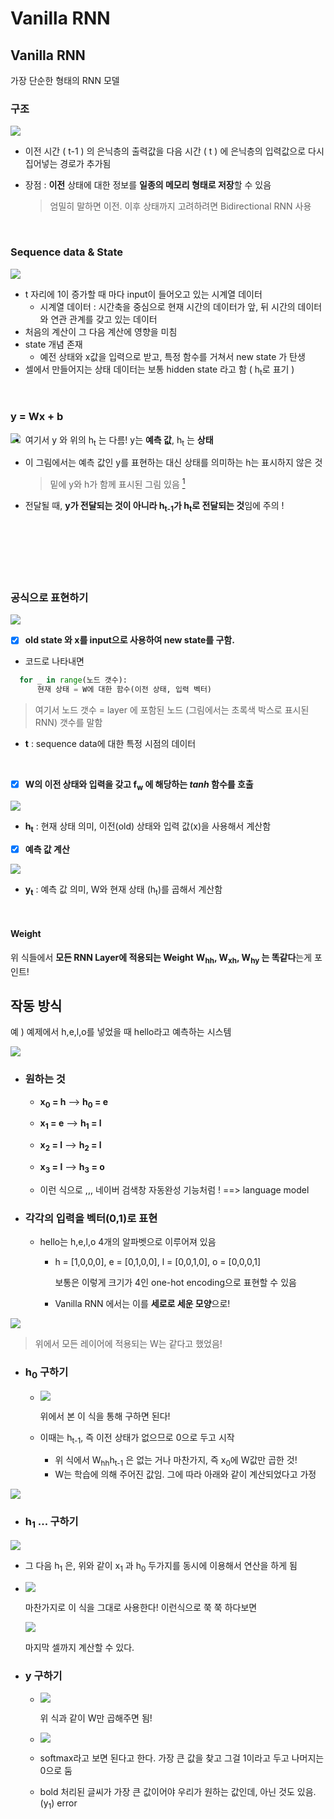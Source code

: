# Vanilla RNN

## Vanilla RNN

가장 단순한 형태의 RNN 모델

### 구조

![](./img/vanilla/4.png)

* 이전 시간 ( t-1 ) 의 은닉층의 출력값을 다음 시간 ( t ) 에 은닉층의 입력값으로 다시 집어넣는 경로가 추가됨

* 장점 : **이전** 상태에 대한 정보를 **일종의 메모리 형태로 저장**할 수 있음

  > 엄밀히 말하면 이전. 이후 상태까지 고려하려면 Bidirectional RNN 사용

<br>

### Sequence data & State

![](./img/rnn/2.png)

* t 자리에 1이 증가할 때 마다 input이 들어오고 있는 시계열 데이터
  * 시계열 데이터 : 시간축을 중심으로 현재 시간의 데이터가 앞, 뒤 시간의 데이터와 연관 관계를 갖고 있는 데이터
* 처음의 계산이 그 다음 계산에 영향을 미침
* state 개념 존재
  - 예전 상태와 x값을 입력으로 받고, 특정 함수를 거쳐서 new state 가 탄생
* 셀에서 만들어지는 상태 데이터는 보통 hidden state 라고 함 ( h<sub>t</sub>로 표기 )

<br>

### y = Wx + b

<img src="./img/vanilla/2.png" align="left"> 

- 여기서 y 와 위의 h<sub>t</sub> 는 다름! y는 **예측 값**, h<sub>t</sub> 는 **상태**

- 이 그림에서는 예측 값인 y를 표현하는 대신 상태를 의미하는 h는 표시하지 않은 것

  > 밑에 y와 h가 함께 표시된 그림 있음 [<sup>1</sup>](#1)

- 전달될 때, **y가 전달되는 것이 아니라 h<sub>t-1</sub>가 h<sub>t</sub>로 전달되는 것**임에 주의 !

<br><br><br><br><br>

### 공식으로 표현하기

![](./img/vanilla/1.png)

* [x] **old state 와 x를 input으로 사용하여 new state를 구함.**

* 코드로 나타내면

```python
  for _ in range(노드 갯수):
      현재 상태 = W에 대한 함수(이전 상태, 입력 벡터)
```

> 여기서 노드 갯수 = layer 에 포함된 노드 (그림에서는 초록색 박스로 표시된 RNN) 갯수를 말함

* **t** : sequence data에 대한 특정 시점의 데이터

<br>

* [x] **W의 이전 상태와 입력을 갖고 f<sub>w</sub> 에 해당하는 *tanh* 함수를 호출**

![](./img/vanilla/3.png)

* **h<sub>t</sub>** : 현재 상태 의미, 이전(old) 상태와 입력 값(x)을 사용해서 계산함

* [x] **예측 값 계산**

![](./img/vanilla/5.png)

* **y<sub>t</sub>** : 예측 값 의미, W와 현재 상태 (h<sub>t</sub>)를 곱해서 계산함

<br>

#### Weight

위 식들에서 **모든 RNN Layer에 적용되는 Weight** **W<sub>hh</sub>, W<sub>xh</sub>, W<sub>hy</sub> 는 똑같다**는게 포인트!



## 작동 방식

예 ) 예제에서 h,e,l,o를 넣었을 때 hello라고 예측하는 시스템

![](./img/vanilla/6.png)

* ### 원하는 것

  * **x<sub>0</sub> = h** --> **h<sub>0</sub> = e**
  * **x<sub>1</sub> = e** --> **h<sub>1</sub> = l**
  * **x<sub>2</sub> = l** --> **h<sub>2</sub> = l**
  * **x<sub>3</sub> = l** --> **h<sub>3</sub> = o**

  * 이런 식으로 ,,, 네이버 검색창 자동완성 기능처럼 ! ==> language model



* ### 각각의 입력을 벡터(0,1)로 표현

  * hello는 h,e,l,o 4개의 알파벳으로 이루어져 있음

    * h = [1,0,0,0], e = [0,1,0,0], l = [0,0,1,0], o = [0,0,0,1] 

      보통은 이렇게 크기가 4인 one-hot encoding으로 표현할 수 있음 

    * Vanilla RNN 에서는 이를 **세로로 세운 모양**으로!

![](./img/vanilla/7.png)

> 위에서 모든 레이어에 적용되는 W는 같다고 했었음!



* ### h<sub>0</sub> 구하기

  * ![](./img/vanilla/3.png)

    위에서 본 이 식을 통해 구하면 된다!

  * 이때는 h<sub>t-1</sub>, 즉 이전 상태가 없으므로 0으로 두고 시작

    *  위 식에서 W<sub>hh</sub>h<sub>t-1</sub> 은 없는 거나 마찬가지, 즉 x<sub>0</sub>에 W값만 곱한 것!
    * W는 학습에 의해 주어진 값임. 그에 따라 아래와 같이 계산되었다고 가정 

![](./img/vanilla/8.png)



* ### h<sub>1</sub> ... 구하기

![](./img/vanilla/9.png)

* 그 다음 h<sub>1</sub> 은, 위와 같이 x<sub>1</sub> 과 h<sub>0</sub> 두가지를 동시에 이용해서 연산을 하게 됨

* ![](./img/vanilla/3.png)

  마찬가지로 이 식을 그대로 사용한다! 이런식으로 쭉 쭉 하다보면

  ![](./img/vanilla/10.png)

  마지막 셀까지 계산할 수 있다.



* ### y 구하기

  * ![](./img/vanilla/5.png)

    위 식과 같이 W만 곱해주면 됨!

  * ![](./img/vanilla/11.png)<a class="anchor" id="1"></a>

  * softmax라고 보면 된다고 한다. 가장 큰 값을 찾고 그걸 1이라고 두고 나머지는 0으로 둠

  * bold 처리된 글씨가 가장 큰 값이어야 우리가 원하는 값인데, 아닌 것도 있음. (y<sub>1</sub>) error



